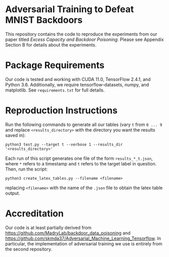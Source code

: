# Adversarial Training to Defeat MNIST Backdoors

This repository contains the code to reproduce the experiments from our paper titled _Excess Capacity and Backdoor Poisoning_. Please see Appendix Section B for details about the experiments.

# Package Requirements
Our code is tested and working with CUDA 11.0, TensorFlow 2.4.1, and Python 3.6. Additionally, we require tensorflow-datasets, numpy, and matplotlib. See `requirements.txt` for full details.

# Reproduction Instructions
Run the following commands to generate all our tables (vary `t` from `0 ... 9` and replace `<results_directory>` with the directory you want the results saved in):

`python3 test.py --target t --verbose 1 --results_dir '<results_directory>'`

Each run of this script generates one file of the form `results_*_t.json`, where `*` refers to a timestamp and `t` refers to the target label in question. Then, run the script:

`python3 create_latex_tables.py --filename <filename>` 

replacing `<filename>` with the name of the `.json` file to obtain the latex table output.

# Accreditation
Our code is at least partially derived from https://github.com/MadryLab/backdoor_data_poisoning and https://github.com/skmda37/Adversarial_Machine_Learning_Tensorflow. In particular, the implementation of adversarial training we use is entirely from the second repository.
